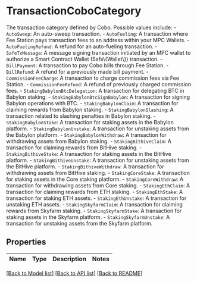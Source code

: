 # TransactionCoboCategory

The transaction category defined by Cobo. Possible values include:    - `AutoSweep`: An auto-sweep transaction.   - `AutoFueling`: A transaction where Fee Station pays transaction fees to an address within your MPC Wallets.   - `AutoFuelingRefund`: A refund for an auto-fueling transaction.   - `SafeTxMessage`: A message signing transaction initiated by an MPC wallet to authorize a Smart Contract Wallet (Safe\\{Wallet\\}) transaction.   - `BillPayment`: A transaction to pay Cobo bills through Fee Station.   - `BillRefund`: A refund for a previously made bill payment.   - `CommissionFeeCharge`: A transaction to charge commission fees via Fee Station.   - `CommissionFeeRefund`: A refund of previously charged commission fees.   - `StakingBabylonBtcDelegation`: A transaction for delegating BTC in Babylon staking.   - `StakingBabylonBtcSignBabylon`: A transaction for signing Babylon operations with BTC.   - `StakingBabylonClaim`: A transaction for claiming rewards from Babylon staking.   - `StakingBabylonSlashing`: A transaction related to slashing penalties in Babylon staking.   - `StakingBabylonStake`: A transaction for staking assets in the Babylon platform.   - `StakingBabylonUnstake`: A transaction for unstaking assets from the Babylon platform.   - `StakingBabylonWithdraw`: A transaction for withdrawing assets from Babylon staking.   - `StakingBithiveClaim`: A transaction for claiming rewards from BitHive staking.   - `StakingBithiveStake`: A transaction for staking assets in the BitHive platform.   - `StakingBithiveUnstake`: A transaction for unstaking assets from the BitHive platform.   - `StakingBithiveWithdraw`: A transaction for withdrawing assets from BitHive staking.   - `StakingCoreStake`: A transaction for staking assets in the Core staking platform.   - `StakingCoreWithdraw`: A transaction for withdrawing assets from Core staking.   - `StakingEthClaim`: A transaction for claiming rewards from ETH staking.   - `StakingEthStake`: A transaction for staking ETH assets.   - `StakingEthUnstake`: A transaction for unstaking ETH assets.   - `StakingSkyfarmClaim`: A transaction for claiming rewards from Skyfarm staking.   - `StakingSkyfarmStake`: A transaction for staking assets in the Skyfarm platform.   - `StakingSkyfarmUnstake`: A transaction for unstaking assets from the Skyfarm platform. 

## Properties

Name | Type | Description | Notes
------------ | ------------- | ------------- | -------------

[[Back to Model list]](../README.md#documentation-for-models) [[Back to API list]](../README.md#documentation-for-api-endpoints) [[Back to README]](../README.md)


